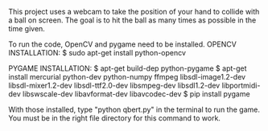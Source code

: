 This project uses a webcam to take the position of your hand to collide with a ball on screen. The goal is to hit the ball as many times as possible in the time given.

To run the code, OpenCV and pygame need to be installed.
OPENCV INSTALLATION:
$ sudo apt-get install python-opencv

PYGAME INSTALLATION:
$ apt-get build-dep python-pygame
$ apt-get install mercurial python-dev python-numpy ffmpeg libsdl-image1.2-dev libsdl-mixer1.2-dev libsdl-ttf2.0-dev libsmpeg-dev libsdl1.2-dev libportmidi-dev libswscale-dev libavformat-dev libavcodec-dev
$ pip install pygame

With those installed, type "python qbert.py" in the terminal to run the game. You must be in the right file directory for this command to work. 